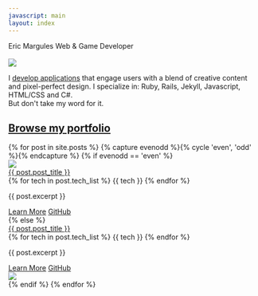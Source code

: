 ```yaml
---
javascript: main
layout: index
---
```

<div id="front_page">
	<div id="hero">
		<div id="hero_float">
		</div>
		<text id="hero_name">Eric Margules</text>
		<text id="hero_desc">Web & Game Developer</text>
	</div>
</div>
<div id="about_container">
	<div id="intro_content">
		<br>
		<div class="fourth_column">
			<img id="intro_photo" src="{{site.url}}/images/margules.jpg">
		</div>
		<div class="three_fourths_column">
			<p>I <a class="body_link" href="https://github.com/ericmargules">develop applications</a> that engage users with a blend of creative content and pixel-perfect design. I specialize in: Ruby, Rails, Jekyll, Javascript, HTML/CSS and C#.<br>But don't take my word for it.</p>
			<h2><a class="body_link" href="#portfolio_content">Browse my portfolio</a></h2>
		</div>
	</div>
</div>
<div id="portfolio_content">
	{% for post in site.posts %}
		{% capture evenodd %}{% cycle 'even', 'odd' %}{% endcapture %}
		{% if evenodd == 'even' %}
			<div class="portfolio_item">
				<div class="p_item_container">
					<div class="fourth_column">
						<a href="{{site.url}}{{post.url}}"><img class="portfolio_image" src="{{site.url}}/images/{{ post.hero }}"></a>
					</div>
					<div class="portfolio_desc left">
						<a href="{{site.url}}{{post.url}}"><text class="portfolio_title">{{ post.post_title }}</text></a>
						<div class="tech_list">		
							{% for tech in post.tech_list %}
							<span class="tech">{{ tech }}</span>
							{% endfor %}
						</div>
						<p>{{ post.excerpt }}</p>
						<a class="p_button" href="{{site.url}}{{post.url}}">Learn More</a>
						<a class="p_button" href="{{ post.github_url }}">GitHub</a>
					</div>
				</div>
			</div>
		{% else %}
			<div class="portfolio_item">
				<div class="p_item_container">
					<div class="portfolio_desc right">
						<a href="{{site.url}}{{post.url}}"><text class="portfolio_title">{{ post.post_title }}</text></a>
						<div class="tech_list">		
							{% for tech in post.tech_list %}
							<span class="tech">{{ tech }}</span>
							{% endfor %}
						</div>
						<p>{{ post.excerpt }}</p>
						<a class="p_button" href="{{site.url}}{{post.url}}">Learn More</a>
						<a class="p_button" href="{{ post.github_url }}">GitHub</a>
					</div>
					<div class="fourth_column">
						<a href="{{site.url}}{{post.url}}"><img class="portfolio_image" src="{{site.url}}/images/{{ post.hero }}"></a>
					</div>
				</div>
			</div>		
		{% endif %}
	{% endfor %}
</div>